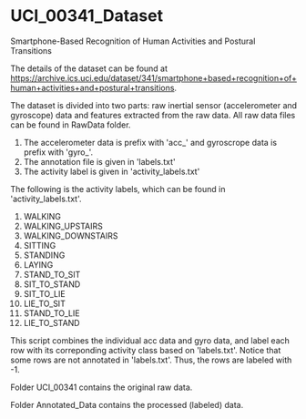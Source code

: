 # UCI_00341_Dataset
Smartphone-Based Recognition of Human Activities and Postural Transitions

The details of the dataset can be found at https://archive.ics.uci.edu/dataset/341/smartphone+based+recognition+of+human+activities+and+postural+transitions.

The dataset is divided into two parts: raw inertial sensor (accelerometer and gyroscope) data and features extracted from the raw data. All raw data files can be found in RawData folder.

1. The accelerometer data is prefix with 'acc_' and gyroscrope data is prefix with 'gyro_'. 
2. The annotation file is given in 'labels.txt'
3. The activity label is given in 'activity_labels.txt'

The following is the activity labels, which can be found in 'activity_labels.txt'.

1. WALKING           
2. WALKING_UPSTAIRS  
3. WALKING_DOWNSTAIRS
4. SITTING           
5. STANDING          
6. LAYING            
7. STAND_TO_SIT      
8. SIT_TO_STAND      
9. SIT_TO_LIE        
10. LIE_TO_SIT        
11. STAND_TO_LIE      
12. LIE_TO_STAND      

This script combines the individual acc data and gyro data, and label each row with its correponding activity class based on 'labels.txt'. Notice that some rows are not annotated in 'labels.txt'. Thus, the rows are labeled with -1.

Folder UCI_00341 contains the original raw data.

Folder Annotated_Data contains the processed (labeled) data.

